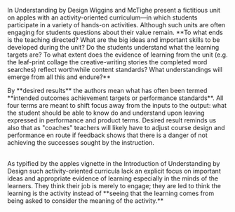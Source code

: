 <p><span style=font-weight: 400;>In Understanding by Design Wiggins and McTighe present a fictitious unit on apples with an activity-oriented curriculum—in which students participate in a variety of hands-on activities. Although such units are often engaging for students questions about their value remain. </span>**To what ends is the teaching directed? What are the big ideas and important skills to be developed during the unit? Do the students understand what the learning targets are? To what extent does the evidence of learning from the unit (e.g. the leaf-print collage the creative-writing stories the completed word searches) reflect worthwhile content standards? What understandings will emerge from all this and endure?**</p>

<p><span style=font-weight: 400;>By </span>**desired results**<span style=font-weight: 400;> the authors mean what has often been termed </span>**intended outcomes achievement targets or performance standards**<span style=font-weight: 400;>. All four terms are meant to shift focus away from the inputs to the output: what the student should be able to know do and understand upon leaving expressed in performance and product terms. Desired result reminds us also that as "coaches" teachers will likely have to adjust course design and performance en route if feedback shows that there is a danger of not achieving the successes sought by the instruction.</span></p>  <p><br><span style=font-weight: 400;>As typified by the apples vignette in the Introduction of Understanding by Design such activity-oriented curricula lack an explicit focus on important ideas and appropriate evidence of learning especially in the minds of the learners. They think their job is merely to engage; they are led to think the learning is the activity instead of </span>**seeing that the learning comes from being asked to consider the meaning of the activity.**</p>